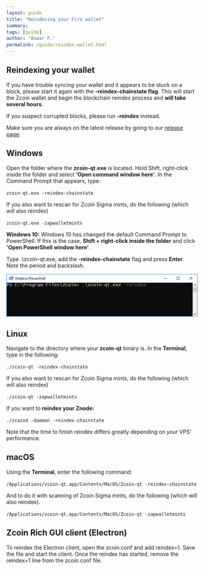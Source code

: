```yaml
---
layout: guide
title: "Reindexing your Firo wallet"
summary: 
tags: [guide]
author: "Anwar P."
permalink: /guide/reindex-wallet.html
---
```

## Reindexing your wallet

If you have trouble syncing your wallet and it appears to be stuck on a block, please start it again with the **-reindex-chainstate flag**. This will start the Zcoin wallet and begin the blockchain reindex process and **will take several hours**. 

If you suspect corrupted blocks, please run **\-reindex** instead. 

Make sure you are always on the latest release by going to our [release page](https://github.com/firoorg/firo/releases).

## Windows


Open the folder where the **zcoin-qt.exe** is located. Hold Shift, right-click inside the folder and select **'Open command window here'**. In the Command Prompt that appears, type: 

`zcoin-qt.exe -reindex-chainstate` 

If you also want to rescan for Zcoin Sigma mints, do the following (which will also reindex) 

`zcoin-qt.exe -zapwalletmints` 

**Windows 10:** Windows 10 has changed the default Command Prompt to PowerShell. If this is the case, **Shift + right-click inside the folder** and click **'Open PowerShell window here'**. 

Type .\\zcoin-qt.exe, add the **-reindex-chainstate** flag and press **Enter**. Note the period and backslash. 

![](/guide/assets/reindex-wallet/zcoin-qt-powershell.png)

## Linux

Navigate to the directory where your **zcoin-qt** binary is. In the **Terminal**, type in the following: 

`./zcoin-qt -reindex-chainstate` 

If you also want to rescan for Zcoin Sigma mints, do the following (which will also reindex) 

`./zcoin-qt -zapwalletmints` 

If you want to **reindex your Znode:** 

`./zcoind -daemon -reindex-chainstate` 

Note that the time to finish reindex differs greatly depending on your VPS' performance.

## macOS

Using the **Terminal**, enter the following command: 

`/Applications/zcoin-qt.app/Contents/MacOS/Zcoin-qt -reindex-chainstate` 

And to do it with scanning of Zcoin Sigma mints, do the following (which will also reindex). 

`/Applications/zcoin-qt.app/Contents/MacOS/Zcoin-qt -zapwalletmints`

## Zcoin Rich GUI client (Electron)

To reindex the Electron client, open the zcoin.conf and add reindex=1. Save the file and start the client. Once the reindex has started, remove the reindex=1 line from the zcoin.conf file.